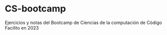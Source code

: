 # CS-bootcamp
Ejercicios y notas del Bootcamp de Ciencias de la computación de Código Facilito en 2023
